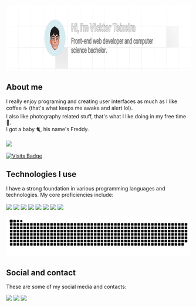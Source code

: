 <div align="left">
<img height="180em" width="auto" src="bg.png" />
<div align="left">
<div>
    
  ## About me
  I really enjoy programing and creating user interfaces as much as I like coffee ☕️ (that's what keeps me awake and alert lol).<br>
  I also like photography related stuff, that's what I like doing in my free time 📸.<br>
  I got a baby 🐈, his name's Freddy.<br><br>
  <img src="https://komarev.com/ghpvc/?username=v1ckt&color=0665bb&style=for-the-badge" />

  [![Visits Badge](https://badges.pufler.dev/visits/v1ckt/v1ckt)](https:v1ckt.github.io)
</div>
  
  ## Technologies I use
  I have a strong foundation in various programming languages and technologies. My core proficiencies include:<br><br>
  <img src="https://img.shields.io/badge/Next.js-000000?style=for-the-badge&logo=next.js&logoColor=white" />
  <img src="https://img.shields.io/badge/React-20232A?style=for-the-badge&logo=react&logoColor=61DAFB" />
  <img src="https://img.shields.io/badge/TypeScript-007ACC?style=for-the-badge&logo=typescript&logoColor=white" />
  <img src="https://img.shields.io/badge/JavaScript-F7DF1E?style=for-the-badge&logo=javascript&logoColor=black" />
  <img src="https://img.shields.io/badge/sass-f06292.svg?style=for-the-badge&logo=sass&logoColor=white" />
  <img src="https://img.shields.io/badge/tailwind%20css-00acc1.svg?style=for-the-badge&logo=tailwindcss&logoColor=white" />
  <img src="https://img.shields.io/badge/css3-%231572B6.svg?style=for-the-badge&logo=css3&logoColor=white" />
  <img src="https://img.shields.io/badge/html5-%23E34F26.svg?style=for-the-badge&logo=html5&logoColor=white" />
  
  <img src="https://raw.githubusercontent.com/v1ckt/v1ckt/output/github-contribution-grid-snake-dark.svg" />
  
<div>
  
  ## Social and contact
  These are some of my social media and contacts:<br>
<div>
  <a href="https://www.instagram.com/vickt_tx/"><img src="https://img.shields.io/badge/instagram-e1306c.svg?style=for-the-badge&logo=instagram&logoColor=white"/></a>
  <a href="https://www.linkedin.com/in/txvkt/"><img src="https://img.shields.io/badge/linkedin-0e76a8.svg?style=for-the-badge&logo=linkedin&logoColor=white"/></a>
  <a href="mailto:txvicktor@gmail.com"> <img src="https://img.shields.io/badge/txvicktor@gmail.com-red?style=for-the-badge&logo=Gmail&logoColor=white"/></a>
</div>
  
</div>
  
</div><br>

</div>
